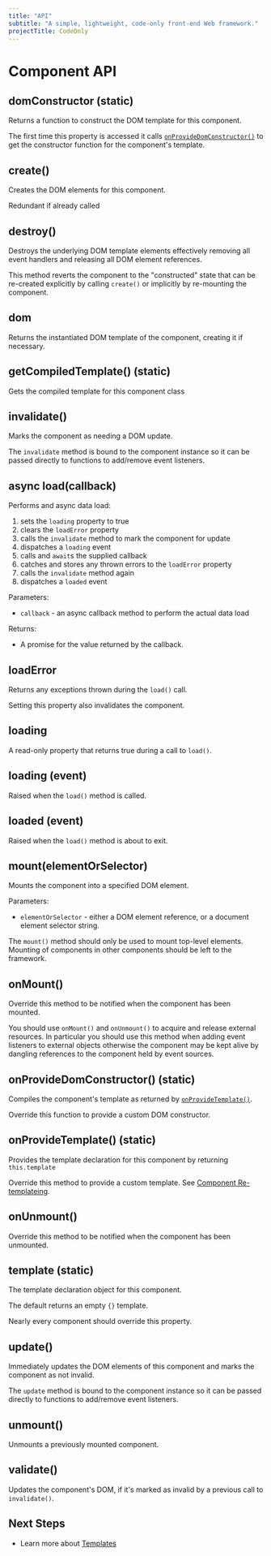 ```yaml
---
title: "API"
subtitle: "A simple, lightweight, code-only front-end Web framework."
projectTitle: CodeOnly
---
```

# Component API



## domConstructor (static)

Returns a function to construct the DOM template for this component.

<div class="tip">

The first time this property is accessed it calls [`onProvideDomConstructor()`](#onprovidedomconstructor-static)
to get the constructor function for the component's template.

</div>



## create()

Creates the DOM elements for this component.

Redundant if already called



## destroy()

Destroys the underlying DOM template elements effectively  removing 
all event handlers and releasing all DOM element references.

This method reverts the component to the "constructed" state that can
be re-created explicitly by calling `create()` or implicitly by
re-mounting the component.



## dom

Returns the instantiated DOM template of the component, creating
it if necessary.



## getCompiledTemplate() (static)

Gets the compiled template for this component class



## invalidate()

Marks the component as needing a DOM update.

<div info="tip">

The `invalidate` method is bound to the component instance
so it can be passed directly to functions to add/remove event listeners.

</div>



## async load(callback)

Performs and async data load:

1. sets the `loading` property to true 
2. clears the `loadError` property
3. calls the `invalidate` method to mark the component for update
4. dispatches a `loading` event
5. calls and `await`s the supplied callback
6. catches and stores any thrown errors to the `loadError` property
7. calls the `invalidate` method again
8. dispatches a `loaded` event

Parameters:

* `callback` - an async callback method to perform the actual data load

Returns:

* A promise for the value returned by the callback.



## loadError

Returns any exceptions thrown during the `load()` call.

Setting this property also invalidates the component.



## loading

A read-only property that returns true during a call to `load()`.



## loading (event)

Raised when the `load()` method is called.



## loaded (event)

Raised when the `load()` method is about to exit.



## mount(elementOrSelector)

Mounts the component into a specified DOM element.

Parameters:

* `elementOrSelector` - either a DOM element reference, or a document element 
  selector string.

The `mount()` method should only be used to mount top-level elements.  Mounting
of components in other components should be left to the framework.



## onMount()

Override this method to be notified when the component has been mounted.

You should use `onMount()` and `onUnmount()` to acquire and release external
resources.  In particular you should use this method when adding event listeners
to external objects otherwise the component may be kept alive by dangling 
references to the component held by event sources.

## onProvideDomConstructor() (static)

Compiles the component's template as returned by [`onProvideTemplate()`](#onprovidetemplate-static).

<div class="tip">

Override this function to provide a custom DOM constructor.

</div>



## onProvideTemplate() (static)

Provides the template declaration for this component by returning `this.template`

<div class="tip">

Override this method to provide a custom template.  See 
[Component Re-templateing](componentsAdvanced#component-re-templating).

</div>



## onUnmount()

Override this method to be notified when the component has been unmounted.



## template (static)

The template declaration object for this component.

The default returns an empty `{}` template.

Nearly every component should override this property.



## update()

Immediately updates the DOM elements of this component and
marks the component as not invalid.

<div info="tip">

The `update` method is bound to the component instance
so it can be passed directly to functions to add/remove event listeners.

</div>



## unmount()

Unmounts a previously mounted component.



## validate()

Updates the component's DOM, if it's marked as invalid by 
a previous call to `invalidate()`.



## Next Steps

* Learn more about [Templates](templates)


